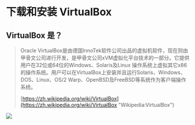 # 下载和安装 VirtualBox

## VirtualBox 是？

> Oracle VirtualBox是由德国InnoTek软件公司出品的虚拟机软件，现在则由甲骨文公司进行开发，是甲骨文公司xVM虚拟化平台技术的一部分。它提供用户在32位或64位的Windows、Solaris及Linux 操作系统上虚拟其它x86的操作系统。用户可以在VirtualBox上安装并且运行Solaris、Windows、DOS、Linux、OS/2 Warp、OpenBSD及FreeBSD等系统作为客户端操作系统。
>
> [https://zh.wikipedia.org/wiki/VirtualBox](https://zh.wikipedia.org/wiki/VirtualBox "Wikipedia:VirtualBox")



![](/assets/virtualbox_web.png)

